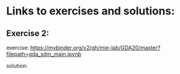 # Links to exercises and solutions:


## Exercise 2:
exercise: https://mybinder.org/v2/gh/mie-lab/GDA20/master?filepath=gda_sdm_main.ipynb

solution:

